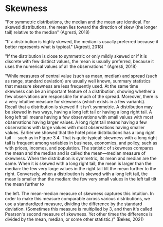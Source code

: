 # Skewness

"For symmetric distributions, the median and the mean are identical. For skewed distributions, the mean lies toward the direction of skew (the longer tail) relative to the median" (Agresti, 2018)

"If a distribution is highly skewed, the median is usually preferred because it better represents what is typical." (Agresti, 2018)

"If the distribution is close to symmetric or only mildly skewed or if it is discrete with few distinct values, the mean is usually preferred, because it uses the numerical values of all the observations."  (Agresti, 2018)

"While measures of central value (such as mean, median) and spread (such as range, standard deviation) are usually well known, summary statistics that measure skewness are less frequently used. At the same time skewness can be an important feature of a distribution, showing whether a few observations are responsible for much of the spread. Moreover, there is a very intuitive measure for skewness (which exists in a few variants). Recall that a distribution is skewed if it isn't symmetric. A distribution may be skewed in two ways, having a long left tail or having a long right tail. A long left tail means having a few observations with small values with most observations having larger values. A long right tail means having a few observations with large values with most observations having smaller values. Earlier we showed that the hotel price distributions has a long right tail — such as in Figure 3.4. That is quite typical: skewness with a long right tail is frequent among variables in business, economics, and policy, such as with prices, incomes, and population. The statistic of skewness compares the mean and the median and is called the mean—median measure of skewness. When the distribution is symmetric, its mean and median are the same. When it is skewed with a long right tail, the mean is larger than the median: the few very large values in the right tail tilt the mean further to the right. Conversely, when a distribution is skewed with a long left tail, the mean is smaller than the median: the few very small values in the left tail tilt the mean further to

the left. The mean-median measure of skewness captures this intuition. In order to make this measure comparable across various distributions, we use a standardized measure, dividing the difference by the standard deviation. (Sometimes this measure is multiplied by 3, and then it's called Pearson's second measure of skewness. Yet other times the difference is divided by the mean, median, or some other statistic.)" (Bekes, 2021)
